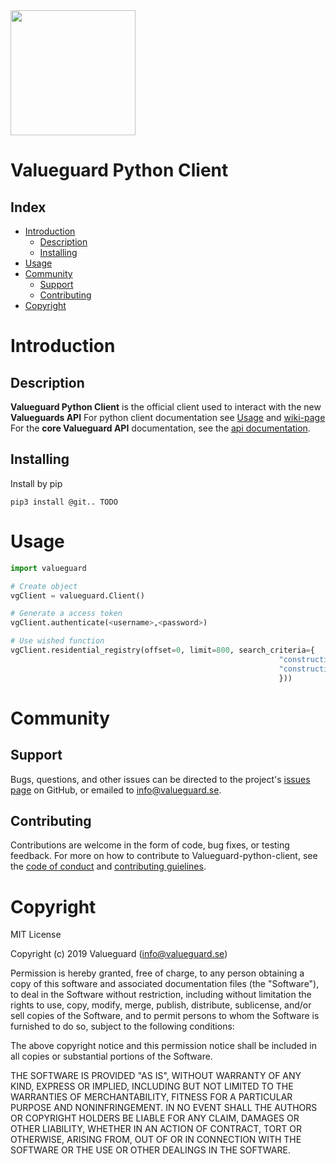  <img src="https://valueguard.se/static/media/valueguardlogo_black.f3a4c174.png" width="200">
 
# Valueguard Python Client

## Index

- [Introduction](#introduction)
  - [Description](#description)
  - [Installing](#installing)
- [Usage](#usage)
- [Community](#community)
  - [Support](#support)
  - [Contributing](#contributing)
- [Copyright](#copyright)


# Introduction

## Description

**Valueguard Python Client** is the official client used to interact with the new **Valueguards API**
For python client documentation see [Usage](#usage) and [wiki-page](https://github.com/Valueguard-Index-Sweden/valueguard-python-client/wiki)
For the **core Valueguard API** documentation, see the [api documentation](TODO).

## Installing

Install by pip
```
pip3 install @git.. TODO
```

# Usage

```python
import valueguard

# Create object
vgClient = valueguard.Client()

# Generate a access token
vgClient.authenticate(<username>,<password>)

# Use wished function 
vgClient.residential_registry(offset=0, limit=800, search_criteria={
                                                            "construction_year_min": 2018,
                                                            "construction_year_max": 2019
                                                            }))
```

# Community


## Support
Bugs, questions, and other issues can be directed to the project's [issues page](https://github.com/Valueguard-Index-Sweden/valueguard-python-client/issues) on GitHub, or emailed to [info@valueguard.se](mailto:info@valueguard.se).

## Contributing
Contributions are welcome in the form of code, bug fixes, or testing feedback. For more on how to contribute to Valueguard-python-client, see the [code of conduct](docs/CODE_OF_CONDUCT.md) and [contributing guielines](docs/CONTRIBUTING.md).


# Copyright
MIT License

Copyright (c) 2019 Valueguard (info@valueguard.se)

Permission is hereby granted, free of charge, to any person obtaining a copy
of this software and associated documentation files (the "Software"), to deal
in the Software without restriction, including without limitation the rights
to use, copy, modify, merge, publish, distribute, sublicense, and/or sell
copies of the Software, and to permit persons to whom the Software is
furnished to do so, subject to the following conditions:

The above copyright notice and this permission notice shall be included in all
copies or substantial portions of the Software.

THE SOFTWARE IS PROVIDED "AS IS", WITHOUT WARRANTY OF ANY KIND, EXPRESS OR
IMPLIED, INCLUDING BUT NOT LIMITED TO THE WARRANTIES OF MERCHANTABILITY,
FITNESS FOR A PARTICULAR PURPOSE AND NONINFRINGEMENT. IN NO EVENT SHALL THE
AUTHORS OR COPYRIGHT HOLDERS BE LIABLE FOR ANY CLAIM, DAMAGES OR OTHER
LIABILITY, WHETHER IN AN ACTION OF CONTRACT, TORT OR OTHERWISE, ARISING FROM,
OUT OF OR IN CONNECTION WITH THE SOFTWARE OR THE USE OR OTHER DEALINGS IN THE
SOFTWARE.
